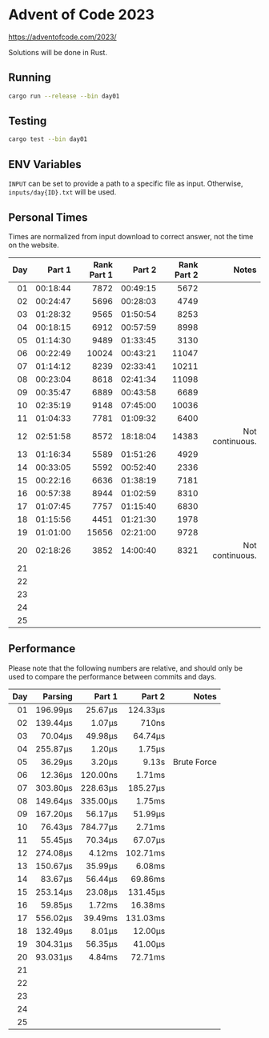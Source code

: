 # Advent of Code 2023

https://adventofcode.com/2023/

Solutions will be done in Rust.

## Running

```bash
cargo run --release --bin day01
```

## Testing

```bash
cargo test --bin day01
```

## ENV Variables

`INPUT` can be set to provide a path to a specific file as input. Otherwise, `inputs/day{ID}.txt` will be used.

## Personal Times

Times are normalized from input download to correct answer, not the time on the website.

|  Day |   Part 1 | Rank Part 1 |   Part 2 | Rank Part 2 |           Notes |
| ---: | -------: | ----------: | -------: | ----------: | --------------: |
|   01 | 00:18:44 |        7872 | 00:49:15 |        5672 |                 |
|   02 | 00:24:47 |        5696 | 00:28:03 |        4749 |                 |
|   03 | 01:28:32 |        9565 | 01:50:54 |        8253 |                 |
|   04 | 00:18:15 |        6912 | 00:57:59 |        8998 |                 |
|   05 | 01:14:30 |        9489 | 01:33:45 |        3130 |                 |
|   06 | 00:22:49 |       10024 | 00:43:21 |       11047 |                 |
|   07 | 01:14:12 |        8239 | 02:33:41 |       10211 |                 |
|   08 | 00:23:04 |        8618 | 02:41:34 |       11098 |                 |
|   09 | 00:35:47 |        6889 | 00:43:58 |        6689 |                 |
|   10 | 02:35:19 |        9148 | 07:45:00 |       10036 |                 |
|   11 | 01:04:33 |        7781 | 01:09:32 |        6400 |                 |
|   12 | 02:51:58 |        8572 | 18:18:04 |       14383 | Not continuous. |
|   13 | 01:16:34 |        5589 | 01:51:26 |        4929 |                 |
|   14 | 00:33:05 |        5592 | 00:52:40 |        2336 |                 |
|   15 | 00:22:16 |        6636 | 01:38:19 |        7181 |                 |
|   16 | 00:57:38 |        8944 | 01:02:59 |        8310 |                 |
|   17 | 01:07:45 |        7757 | 01:15:40 |        6830 |                 |
|   18 | 01:15:56 |        4451 | 01:21:30 |        1978 |                 |
|   19 | 01:01:00 |       15656 | 02:21:00 |        9728 |                 |
|   20 | 02:18:26 |        3852 | 14:00:40 |        8321 | Not continuous. |
|   21 |          |             |          |             |                 |
|   22 |          |             |          |             |                 |
|   23 |          |             |          |             |                 |
|   24 |          |             |          |             |                 |
|   25 |          |             |          |             |                 |

## Performance

Please note that the following numbers are relative, and should only be used to compare the performance between commits and days.

|  Day |  Parsing |   Part 1 |   Part 2 |       Notes |
| ---: | -------: | -------: | -------: | ----------: |
|   01 | 196.99µs |  25.67µs | 124.33µs |             |
|   02 | 139.44µs |   1.07µs |    710ns |             |
|   03 |  70.04µs |  49.98µs |  64.74µs |             |
|   04 | 255.87µs |   1.20µs |   1.75µs |             |
|   05 |  36.29µs |   3.20µs |    9.13s | Brute Force |
|   06 |  12.36µs | 120.00ns |   1.71ms |             |
|   07 | 303.80µs | 228.63µs | 185.27µs |             |
|   08 | 149.64µs | 335.00µs |   1.75ms |             |
|   09 | 167.20µs |  56.17µs |  51.99µs |             |
|   10 |  76.43µs | 784.77µs |   2.71ms |             |
|   11 |  55.45µs |  70.34µs |  67.07µs |             |
|   12 | 274.08µs |   4.12ms | 102.71ms |             |
|   13 | 150.67µs |  35.99µs |   6.08ms |             |
|   14 |  83.67µs |  56.44µs |  69.86ms |             |
|   15 | 253.14µs |  23.08µs | 131.45µs |             |
|   16 |  59.85µs |   1.72ms |  16.38ms |             |
|   17 | 556.02µs |  39.49ms | 131.03ms |             |
|   18 | 132.49µs |   8.01µs |  12.00µs |             |
|   19 | 304.31µs |  56.35µs |  41.00µs |             |
|   20 | 93.031µs |   4.84ms |  72.71ms |             |
|   21 |          |          |          |             |
|   22 |          |          |          |             |
|   23 |          |          |          |             |
|   24 |          |          |          |             |
|   25 |          |          |          |             |
